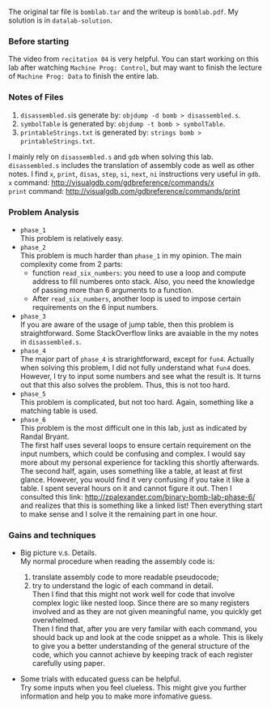 The original tar file is `bomblab.tar` and the writeup is
`bomblab.pdf`. My solution is in `datalab-solution`.

### Before starting 
The video from `recitation 04` is very helpful. You can start working on this lab after watching `Machine Prog: Control`, but may want to finish the lecture of `Machine Prog: Data` to finish the entire lab.  


### Notes of Files
1. `disassembled.s`is generate by: `objdump -d bomb > disassembled.s`.  
2. `symbolTable` is generated by: `objdump -t bomb > symbolTable`.  
3. `printableStrings.txt` is generated by: `strings bomb > printableStrings.txt`.  

I mainly rely on `disassembled.s` and `gdb` when solving this lab. `disassembled.s` includes the translation of assembly code as well as other notes. I find `x`, `print`, `disas`, `step`, `si`, `next`, `ni` instructions very useful in `gdb`.  
`x` command: http://visualgdb.com/gdbreference/commands/x  
`print` command: http://visualgdb.com/gdbreference/commands/print  


### Problem Analysis
- `phase_1`  
    This problem is relatively easy.  
- `phase_2`  
    This problem is much harder than `phase_1` in my opinion. The main complexity come from 2 parts: 
    - function `read_six_numbers`: you need to use a loop and compute address to fill numberes onto stack. Also, you need the knowledge of passing more than 6 arguments to a function.
    - After `read_six_numbers`, another loop is used to impose certain requirements on the 6 input numbers.
- `phase_3`  
    If you are aware of the usage of jump table, then this problem is straightforward. Some StackOverflow links are avaiable in the my notes in `disassembled.s`.  
- `phase_4`  
    The major part of `phase_4` is strarightforward, except for `fun4`. Actually when solving this problem, I did not fully understand what `fun4` does. However, I try to input some numbers and see what the result is. It turns out that this also solves the problem. Thus, this is not too hard.  
- `phase_5`  
    This problem is complicated, but not too hard. Again, something like a matching table is used. 
- `phase_6`  
    This problem is the most difficult one in this lab, just as indicated by Randal Bryant.  
    The first half uses several loops to ensure certain requirement on the input numbers, which could be confusing and complex. I would say more about my personal experience for tackling this shortly afterwards.  
    The second half, again, uses something like a table, at least at first glance. However, you would find it very confusing if you take it like a table. I spent several hours on it and cannot figure it out. Then I consulted this link: http://zpalexander.com/binary-bomb-lab-phase-6/ and realizes that this is something like a linked list! Then everything start to make sense and I solve it the remaining part in one hour.  


### Gains and techniques  
- Big picture v.s. Details.  
    My normal procedure when reading the assembly code is: 
    1. translate assembly code to more readable pseudocode; 
    2. try to understand the logic of each command in detail.  
    Then I find that this might not work well for code that involve complex logic like nested loop. Since there are so many registers involved and as they are not given meaningful name, you quickly get overwhelmed.  
    Then I find that, after you are very familar with each command, you should back up and look at the code snippet as a whole. This is likely to give you a better understanding of the general structure of the code, which you cannot achieve by keeping track of each register carefully using paper.

- Some trials with educated guess can be helpful.  
    Try some inputs when you feel clueless. This might give you further information and help you to make more infomative guess.  


